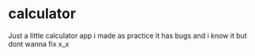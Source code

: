 # calculator
Just a little calculator app i made as practice
it has bugs and i know it but dont wanna fix x_x
